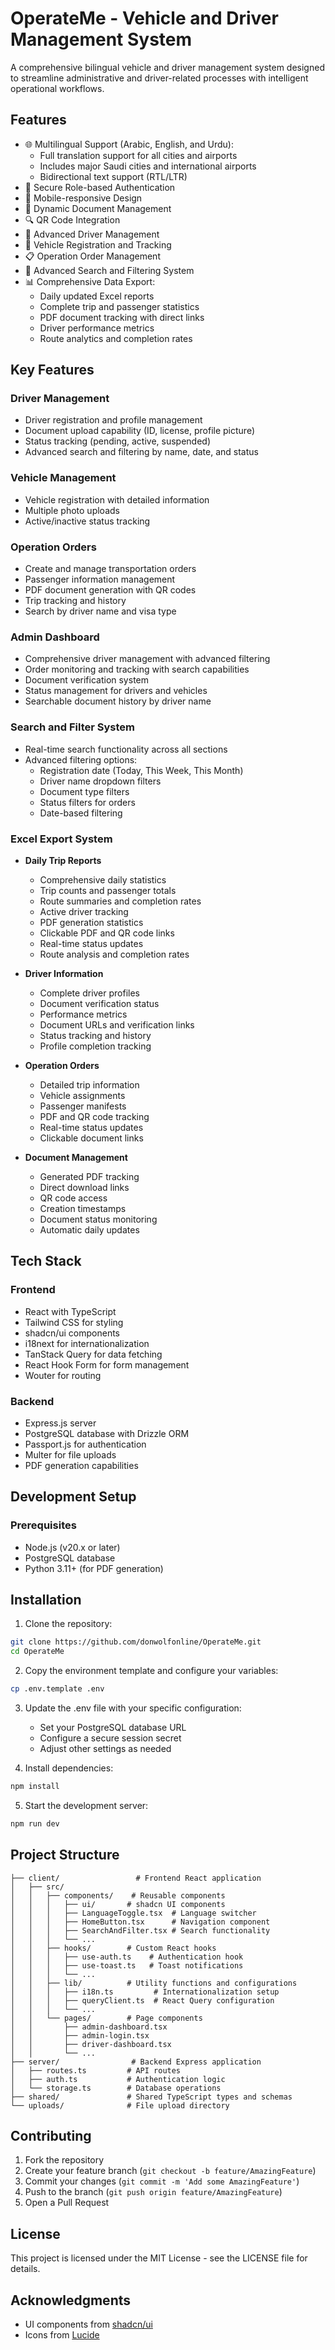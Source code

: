 # OperateMe - Vehicle and Driver Management System

A comprehensive bilingual vehicle and driver management system designed to streamline administrative and driver-related processes with intelligent operational workflows.

## Features

- 🌐 Multilingual Support (Arabic, English, and Urdu):
  - Full translation support for all cities and airports
  - Includes major Saudi cities and international airports
  - Bidirectional text support (RTL/LTR)
- 🔐 Secure Role-based Authentication
- 📱 Mobile-responsive Design
- 📄 Dynamic Document Management
- 🔍 QR Code Integration
- 👤 Advanced Driver Management
- 🚗 Vehicle Registration and Tracking
- 📋 Operation Order Management
- 🔎 Advanced Search and Filtering System
- 📊 Comprehensive Data Export:
  - Daily updated Excel reports
  - Complete trip and passenger statistics
  - PDF document tracking with direct links
  - Driver performance metrics
  - Route analytics and completion rates

## Key Features

### Driver Management
- Driver registration and profile management
- Document upload capability (ID, license, profile picture)
- Status tracking (pending, active, suspended)
- Advanced search and filtering by name, date, and status

### Vehicle Management
- Vehicle registration with detailed information
- Multiple photo uploads
- Active/inactive status tracking

### Operation Orders
- Create and manage transportation orders
- Passenger information management
- PDF document generation with QR codes
- Trip tracking and history
- Search by driver name and visa type

### Admin Dashboard
- Comprehensive driver management with advanced filtering
- Order monitoring and tracking with search capabilities
- Document verification system
- Status management for drivers and vehicles
- Searchable document history by driver name

### Search and Filter System
- Real-time search functionality across all sections
- Advanced filtering options:
  - Registration date (Today, This Week, This Month)
  - Driver name dropdown filters
  - Document type filters
  - Status filters for orders
  - Date-based filtering

### Excel Export System
- **Daily Trip Reports**
  - Comprehensive daily statistics
  - Trip counts and passenger totals
  - Route summaries and completion rates
  - Active driver tracking
  - PDF generation statistics
  - Clickable PDF and QR code links
  - Real-time status updates
  - Route analysis and completion rates

- **Driver Information**
  - Complete driver profiles
  - Document verification status
  - Performance metrics
  - Document URLs and verification links
  - Status tracking and history
  - Profile completion tracking

- **Operation Orders**
  - Detailed trip information
  - Vehicle assignments
  - Passenger manifests
  - PDF and QR code tracking
  - Real-time status updates
  - Clickable document links

- **Document Management**
  - Generated PDF tracking
  - Direct download links
  - QR code access
  - Creation timestamps
  - Document status monitoring
  - Automatic daily updates

## Tech Stack

### Frontend
- React with TypeScript
- Tailwind CSS for styling
- shadcn/ui components
- i18next for internationalization
- TanStack Query for data fetching
- React Hook Form for form management
- Wouter for routing

### Backend
- Express.js server
- PostgreSQL database with Drizzle ORM
- Passport.js for authentication
- Multer for file uploads
- PDF generation capabilities

## Development Setup

### Prerequisites
- Node.js (v20.x or later)
- PostgreSQL database
- Python 3.11+ (for PDF generation)

## Installation

1. Clone the repository:
```bash
git clone https://github.com/donwolfonline/OperateMe.git
cd OperateMe
```

2. Copy the environment template and configure your variables:
```bash
cp .env.template .env
```

3. Update the .env file with your specific configuration:
   - Set your PostgreSQL database URL
   - Configure a secure session secret
   - Adjust other settings as needed

4. Install dependencies:
```bash
npm install
```

5. Start the development server:
```bash
npm run dev
```

## Project Structure

```
├── client/                 # Frontend React application
│   ├── src/
│   │   ├── components/    # Reusable components
│   │   │   ├── ui/       # shadcn UI components
│   │   │   ├── LanguageToggle.tsx  # Language switcher
│   │   │   ├── HomeButton.tsx      # Navigation component
│   │   │   ├── SearchAndFilter.tsx # Search functionality
│   │   │   └── ...
│   │   ├── hooks/        # Custom React hooks
│   │   │   ├── use-auth.ts    # Authentication hook
│   │   │   ├── use-toast.ts   # Toast notifications
│   │   │   └── ...
│   │   ├── lib/          # Utility functions and configurations
│   │   │   ├── i18n.ts         # Internationalization setup
│   │   │   ├── queryClient.ts  # React Query configuration
│   │   │   └── ...
│   │   └── pages/        # Page components
│   │       ├── admin-dashboard.tsx
│   │       ├── admin-login.tsx
│   │       ├── driver-dashboard.tsx
│   │       └── ...
├── server/                # Backend Express application
│   ├── routes.ts         # API routes
│   ├── auth.ts           # Authentication logic
│   └── storage.ts        # Database operations
├── shared/               # Shared TypeScript types and schemas
└── uploads/              # File upload directory
```

## Contributing

1. Fork the repository
2. Create your feature branch (`git checkout -b feature/AmazingFeature`)
3. Commit your changes (`git commit -m 'Add some AmazingFeature'`)
4. Push to the branch (`git push origin feature/AmazingFeature`)
5. Open a Pull Request

## License

This project is licensed under the MIT License - see the LICENSE file for details.

## Acknowledgments

- UI components from [shadcn/ui](https://ui.shadcn.com)
- Icons from [Lucide](https://lucide.dev)